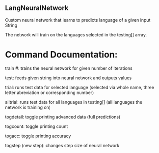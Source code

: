 ## LangNeuralNetwork
Custom neural network that learns to predicts language of a given input String

The network will train on the languages selected in the testing[] array.

# Command Documentation:

train #: trains the neural network for given number of iterations

test: feeds given string into neural network and outputs values

trial: runs test data for selected language (selected via whole name, three letter abreviation or corresponding number)

alltrial: runs test data for all languages in testing[] (all languages the network is training on)

togdetail: toggle printing advanced data (full predictions)

togcount: toggle printing count

togacc: toggle printing accuracy

togstep (new step): changes step size of neural network


